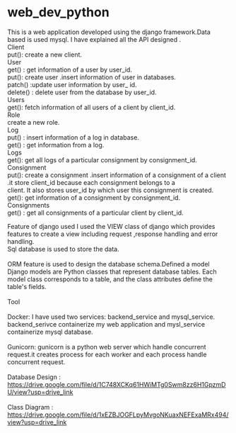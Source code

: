 # web_dev_python

This is a web application  developed using the django framework.Data based is used mysql. I have explained all the API designed . <br>
Client<br>
    put(): create a new client.<br>
User<br>
    get() : get information of a user by user_id.<br>
    put(): create user .insert information of user in databases.<br>
    patch() :update user information by user_ id.<br>
    delete() : delete user from the database by user_id.<br>
Users<br>
    get(): fetch information of all users of a client by client_id.<br>
Role<br>
    create a new role.<br>
Log<br>
    put() : insert information of a log in database.<br>
    get() : get information from a log.<br>
Logs<br>
    get(): get all logs of a particular consignment by consignment_id.<br>
    Consignment<br>
    put(): create a consignment .insert information of a consignment of a client .it store client_id because each consignment belongs to a <br>client. It also stores user_id by which user this consignment is created.<br>
    get(): get information of a consignment by consignment_id.<br>
    Consignments<br>
    get() : get all consignments of a particular client by client_id.<br>

Feature of django used
I used the VIEW class of django which provides features to create  a view including request ,response handling and error handling.
<br>Sql database is used to store the data.<br>
<br>ORM feature is used to design the database schema.Defined a model Django models are Python classes that represent database tables. Each model class corresponds to a table, and the class attributes define the table's fields.<br>
<br>Tool<br>
<br>Docker: I have used two services: backend_service and mysql_service. backend_serivce containerize my web application and mysl_service containerize mysql database.<br>
<br>Gunicorn: gunicorn is a python web server which handle concurrent request.it creates process for each worker and each process handle concurrent request.<br>
<br>Database Design : https://drive.google.com/file/d/1C748XCKq61HWiMTg0Swm8zz6H1GpzmDU/view?usp=drive_link<br>
<br>Class Diagram : https://drive.google.com/file/d/1xEZBJOGFLpyMvgoNKuaxNEFExaMRx494/view?usp=drive_link<br>

